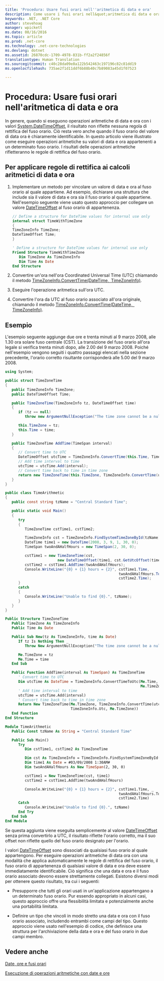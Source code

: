 ```yaml
---
title: 'Procedura: Usare fusi orari nell''aritmetica di data e ora'
description: Come usare i fusi orari nell&quot;aritmetica di data e ora
keywords: .NET, .NET Core
author: stevehoag
manager: wpickett
ms.date: 08/16/2016
ms.topic: article
ms.prod: .net-core
ms.technology: .net-core-technologies
ms.devlang: dotnet
ms.assetid: 26870cdc-1709-4978-831b-ff2a2f24856f
translationtype: Human Translation
ms.sourcegitcommit: c40c28da09e8a122b542463c197196c82c81dd19
ms.openlocfilehash: 735ae2f1d11ddf6b88b40c7b89083a45d1f07523

---
```


# <a name="how-to-use-time-zones-in-date-and-time-arithmetic"></a>Procedura: Usare fusi orari nell'aritmetica di data e ora

In genere, quando si eseguono operazioni aritmetiche di data e ora con i valori [System.DateTimeOffset](xref:System.DateTimeOffset), il risultato non riflette nessuna regola di rettifica del fuso orario. Ciò resta vero anche quando il fuso orario del valore di data ora è chiaramente identificabile. In questo articolo viene illustrato come eseguire operazioni aritmetiche su valori di data e ora appartenenti a un determinato fuso orario. I risultati delle operazioni aritmetiche rifletteranno le regole di rettifica del fuso orario.

## <a name="to-apply-adjustment-rules-to-date-and-time-arithmetic"></a>Per applicare regole di rettifica ai calcoli aritmetici di data e ora

1. Implementare un metodo per vincolare un valore di data e ora al fuso orario al quale appartiene. Ad esempio, dichiarare una struttura che include sia il valore di data e ora sia il fuso orario al quale appartiene. Nell'esempio seguente viene usato questo approccio per collegare un valore [DateTimeOffset](xref:System.DateTimeOffset) al fuso orario di appartenenza.

    ```csharp
    // Define a structure for DateTime values for internal use only
    internal struct TimeWithTimeZone
    {
    TimeZoneInfo TimeZone;
    DateTimeOffset Time;
    }
    ```

    ```vb
    ' Define a structure for DateTime values for internal use only
    Friend Structure TimeWithTimeZone
       Dim TimeZone As TimeZoneInfo
       Dim Time As Date
    End Structure
    ```
    
2. Convertire un'ora nell'ora Coordinated Universal Time (UTC) chiamando il metodo [TimeZoneInfo.ConvertTime(DateTime, TimeZoneInfo)](xref:System.TimeZoneInfo.ConvertTime(System.DateTime,System.TimeZoneInfo)).

3. Eseguire l'operazione aritmetica sull'ora UTC.

4. Convertire l'ora da UTC al fuso orario associato all'ora originale, chiamando il metodo [TimeZoneInfo.ConvertTime(DateTime, TimeZoneInfo)](xref:System.TimeZoneInfo.ConvertTime(System.DateTime,System.TimeZoneInfo)). 

## <a name="example"></a>Esempio

L'esempio seguente aggiunge due ore e trenta minuti al 9 marzo 2008, alle 1.30 ora solare fuso centrale (CST). La transizione del fuso orario all'ora legale si verifica trenta minuti dopo, alle 2.00 del 9 marzo 2008. Poiché nell'esempio vengono seguiti i quattro passaggi elencati nella sezione precedente, l'orario corretto risultante corrisponderà alle 5.00 del 9 marzo 2008. 

```csharp
using System;

public struct TimeZoneTime
{
   public TimeZoneInfo TimeZone;
   public DateTimeOffset Time;

   public TimeZoneTime(TimeZoneInfo tz, DateTimeOffset time)
   {
      if (tz == null) 
         throw new ArgumentNullException("The time zone cannot be a null reference.");

      this.TimeZone = tz;
      this.Time = time;   
   }

   public TimeZoneTime AddTime(TimeSpan interval)
   {
      // Convert time to UTC
      DateTimeOffset utcTime = TimeZoneInfo.ConvertTime(this.Time, TimeZoneInfo.Utc);      
      // Add time interval to time
      utcTime = utcTime.Add(interval);
      // Convert time back to time in time zone
      return new TimeZoneTime(this.TimeZone, TimeZoneInfo.ConvertTime(utcTime, this.TimeZone));
   }
}

public class TimeArithmetic
{
   public const string tzName = "Central Standard Time";

   public static void Main()
   {
      try
      {
         TimeZoneTime cstTime1, cstTime2;

         TimeZoneInfo cst = TimeZoneInfo.FindSystemTimeZoneById(tzName);
         DateTime time1 = new DateTime(2008, 3, 9, 1, 30, 0);          
         TimeSpan twoAndAHalfHours = new TimeSpan(2, 30, 0);

         cstTime1 = new TimeZoneTime(cst, 
                        new DateTimeOffset(time1, cst.GetUtcOffset(time1)));
         cstTime2 = cstTime1.AddTime(twoAndAHalfHours);
         Console.WriteLine("{0} + {1} hours = {2}", cstTime1.Time, 
                                                    twoAndAHalfHours.ToString(),  
                                                    cstTime2.Time);
      }
      catch
      {
         Console.WriteLine("Unable to find {0}.", tzName);
      }
   }
}
```

```vb
Public Structure TimeZoneTime
   Public TimeZone As TimeZoneInfo
   Public Time As Date

   Public Sub New(tz As TimeZoneInfo, time As Date)
      If tz Is Nothing Then _
         Throw New ArgumentNullException("The time zone cannot be a null reference.")

      Me.TimeZone = tz
      Me.Time = time
   End Sub

   Public Function AddTime(interval As TimeSpan) As TimeZoneTime
      ' Convert time to UTC
      Dim utcTime As DateTime = TimeZoneInfo.ConvertTimeToUtc(Me.Time, _
                                                              Me.TimeZone)      
      ' Add time interval to time
      utcTime = utcTime.Add(interval)
      ' Convert time back to time in time zone
      Return New TimeZoneTime(Me.TimeZone, TimeZoneInfo.ConvertTime(utcTime, _
                              TimeZoneInfo.Utc, Me.TimeZone))
   End Function
End Structure

Module TimeArithmetic
   Public Const tzName As String = "Central Standard Time"

   Public Sub Main()
      Try
         Dim cstTime1, cstTime2 As TimeZoneTime

         Dim cst As TimeZoneInfo = TimeZoneInfo.FindSystemTimeZoneById(tzName)
         Dim time1 As Date = #03/09/2008 1:30AM#
         Dim twoAndAHalfHours As New TimeSpan(2, 30, 0)

         cstTime1 = New TimeZoneTime(cst, time1)
         cstTime2 = cstTime1.AddTime(twoAndAHalfHours)

         Console.WriteLine("{0} + {1} hours = {2}", cstTime1.Time, _
                                                    twoAndAHalfHours.ToString(), _ 
                                                    cstTime2.Time)  
      Catch
         Console.WriteLine("Unable to find {0}.", tzName)
      End Try   
   End Sub   
End Module
```

Se questa aggiunta viene eseguita semplicemente al valore [DateTimeOffset](xref:System.DateTimeOffset) senza prima convertirlo a UTC, il risultato riflette l'orario corretto, ma il suo offset non riflette quello del fuso orario designato per l'orario. 

I valori [DateTimeOffset](xref:System.DateTimeOffset) sono dissociati da qualsiasi fuso orario al quale appartengono. Per eseguire operazioni aritmetiche di data ora con una modalità che applica automaticamente le regole di rettifica del fuso orario, il fuso orario di appartenenza di qualsiasi valore di data e ora deve essere immediatamente identificabile. Ciò significa che una data e ora e il fuso orario associato devono essere strettamente collegati. Esistono diversi modi per ottenere questo risultato, tra cui i seguenti:

* Presupporre che tutti gli orari usati in un'applicazione appartengano a un determinato fuso orario. Pur essendo appropriato in alcuni casi, questo approccio offre una flessibilità limitata e potenzialmente anche una portabilità limitata.

* Definire un tipo che vincoli in modo stretto una data e ora con il fuso orario associato, includendo entrambi come campi del tipo. Questo approccio viene usato nell'esempio di codice, che definisce una struttura per l'archiviazione della data e ora e del fuso orario in due campi membro.

## <a name="see-also"></a>Vedere anche

[Date, ore e fusi orari](index.md)

[Esecuzione di operazioni aritmetiche con date e ore](performing-arithmetic-operations.md)



<!--HONumber=Nov16_HO1-->



